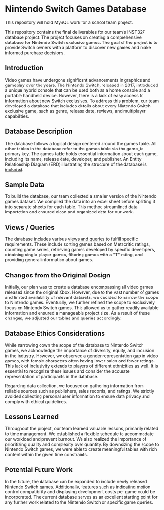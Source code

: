 # Nintendo Switch Games Database
This repository will hold MySQL work for a school team project.

This repository contains the final deliverables for our team's INST327 database project. The project focuses on creating a comprehensive database for Nintendo Switch exclusive games. The goal of the project is to provide Switch owners with a platform to discover new games and make informed purchase decisions.

## Introduction
Video games have undergone significant advancements in graphics and gameplay over the years. The Nintendo Switch, released in 2017, introduced a unique hybrid console that can be used both as a home console and a portable handheld device. However, there is a lack of easy access to information about new Switch exclusives. To address this problem, our team developed a database that includes details about every Nintendo Switch exclusive game, such as genre, release date, reviews, and multiplayer capabilities.

## Database Description
The database follows a logical design centered around the games table. All other tables in the database refer to the games table via the game_id primary key. The games table holds essential information about each game, including its name, release date, developer, and publisher. An Entity Relationship Diagram (ERD) illustrating the structure of the database is [included]("/ERD.pdf").

## Sample Data
To build the database, our team collected a smaller version of the Nintendo games dataset. We compiled the data into an excel sheet before splitting it into separate sheets for each table. This method streamlined data importation and ensured clean and organized data for our work.

## Views / Queries
The database includes various [views and queries](/data_queries.sql) to fulfill specific requirements. These include sorting games based on Metacritic ratings, counting game series, retrieving games developed by specific developers, obtaining single-player games, filtering games with a "T" rating, and providing general information about games.

## Changes from the Original Design
Initially, our plan was to create a database encompassing all video games released since the original Xbox. However, due to the vast number of games and limited availability of relevant datasets, we decided to narrow the scope to Nintendo games. Eventually, we further refined the scope to exclusively focus on Nintendo Switch games. This allowed us to gather readily available information and ensured a manageable project size. As a result of these changes, we adjusted our tables and queries accordingly.

## Database Ethics Considerations
While narrowing down the scope of the database to Nintendo Switch games, we acknowledge the importance of diversity, equity, and inclusion in the industry. However, we observed a gender representation gap in video games, with female characters often having lower sales and fewer ratings. This lack of inclusivity extends to players of different ethnicities as well. It is essential to recognize these issues and consider the accurate representation of participants in the database.

Regarding data collection, we focused on gathering information from reliable sources such as publishers, sales records, and ratings. We strictly avoided collecting personal user information to ensure data privacy and comply with ethical guidelines.

## Lessons Learned
Throughout the project, our team learned valuable lessons, primarily related to time management. We established a flexible schedule to accommodate our workload and prevent burnout. We also realized the importance of prioritizing quality and complexity over quantity. By downsizing the scope to Nintendo Switch games, we were able to create meaningful tables with rich content within the given time constraints.

## Potential Future Work
In the future, the database can be expanded to include newly released Nintendo Switch games. Additionally, features such as indicating motion control compatibility and displaying development costs per game could be incorporated. The current database serves as an excellent starting point for any further work related to the Nintendo Switch or specific game queries.